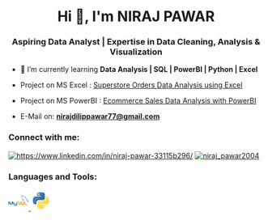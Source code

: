 <h1 align="center">Hi 👋, I'm NIRAJ PAWAR</h1>
<h3 align="center">Aspiring Data Analyst | Expertise in Data Cleaning, Analysis & Visualization</h3>

- 🌱 I’m currently learning **Data Analysis | SQL | PowerBI | Python | Excel**
  
- Project on MS Excel : [Superstore Orders Data Analysis using Excel](https://github.com/NirajPawar2004/Superstore-Sales-Data-Analysis-Using-Excel)

- Project on MS PowerBI :  [Ecommerce Sales Data Analysis with PowerBI](https://github.com/NirajPawar2004/Ecommerce-Sales-Analysis-using-MS-PowerBI)

- E-Mail on: **nirajdilippawar77@gmail.com**

<h3 align="left">Connect with me:</h3>
<p align="left">
<a href="https://www.linkedin.com/in/niraj-pawar-33115b296/" target="blank"><img align="center" src="https://raw.githubusercontent.com/rahuldkjain/github-profile-readme-generator/master/src/images/icons/Social/linked-in-alt.svg" alt=" https://www.linkedin.com/in/niraj-pawar-33115b296/ " height="30" width="40" /></a>
<a href="https://instagram.com/niraj_pawar2004" target="blank"><img align="center" src="https://raw.githubusercontent.com/rahuldkjain/github-profile-readme-generator/master/src/images/icons/Social/instagram.svg" alt="niraj_pawar2004" height="30" width="40" /></a>
</p>

<h3 align="left">Languages and Tools:</h3>
<p align="left"> <a href="https://www.mysql.com/" target="_blank" rel="noreferrer"> <img src="https://raw.githubusercontent.com/devicons/devicon/master/icons/mysql/mysql-original-wordmark.svg" alt="mysql" width="40" height="40"/> </a> <a href="https://www.python.org" target="_blank" rel="noreferrer"> <img src="https://raw.githubusercontent.com/devicons/devicon/master/icons/python/python-original.svg" alt="python" width="40" height="40"/> </a> </p>
